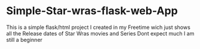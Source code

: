 # Simple-Star-wras-flask-web-App
This is  a simple flask/html project I created in my Freetime wich just shows all the Release dates of Star Wras movies and Series
Dont expect much I am still a beginner
